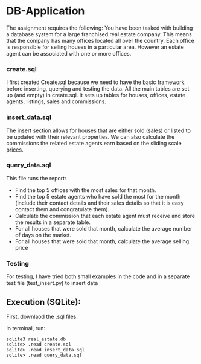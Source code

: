 # DB-Application

The assignment requires the following:
You have been tasked with building a database system for a large franchised real
estate company. This means that the company has many offices located all over
the country. Each office is responsible for selling houses in a particular area.
However an estate agent can be associated with one or more offices.



### create.sql 

I first created Create.sql because we need to have the basic framework before inserting, querying and testing the data. All the main tables are set up (and empty) in create.sql. It sets up tables for houses, offices, estate agents, listings, sales and commissions. 

### insert_data.sql 

The insert section allows for houses that are either sold (sales) or listed to be updated with their relevant properties. We can also calculate the commissions the related estate agents earn based on the sliding scale prices. 

### query_data.sql
This file runs the report:
 - Find the top 5 offices with the most sales for that month.
 - Find the top 5 estate agents who have sold the most for the month (include their contact details and their sales details so that it is easy contact them and congratulate them).
 - Calculate the commission that each estate agent must receive and store the results in a separate table. 
 - For all houses that were sold that month, calculate the average number of days on the market.
 - For all houses that were sold that month, calculate the average selling price



### Testing 
For testing, I have tried both small examples in the code and in a separate test file (test_insert.py) to insert data



## Execution (SQLite):

First, downlaod the .sql files.

In terminal, run:

```sqlite3
sqlite3 real_estate.db
sqlite> .read create.sql
sqlite> .read insert_data.sql
sqlite> .read query_data.sql
```
